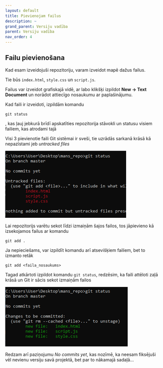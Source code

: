 ```yaml
---
layout: default
title: Pievienojam failus
description: ~
grand_parent: Versiju vadība
parent: Versiju vadība
nav_order: 4
---
```

## Failu pievienošana

Kad esam izveidojuši repozitoriju, varam izveidot mapē dažus failus.

Tie būs `index.html`, `style.css` un `script.js`.

Failus var izveidot grafiskajā vidē, ar labo klikšķi izpildot **New -> Text Document** un norādot attiecīgo nosaukumu ar paplašinājumu.

Kad faili ir izveidoti, izpildām komandu

~~~git
git status
~~~

, kas ļauj jebkurā brīdī apskatīties repozitorija stāvokli un statusu visiem failiem, kas atrodami tajā

Visi 3 pievienotie faili Git sistēmai ir sveši, tie uzrādās sarkanā krāsā kā nepazīstami jeb *untracked files*

![neizsekotie_faili](/media/git/untracked_files.png)

Lai repozitorijs varētu sekot līdzi izmaiņām šajos failos, tos jāpievieno kā izsekojamos failus ar komandu

~~~git
git add .
~~~

Ja nepieciešams, var izpildīt komandu arī atsevišķiem failiem, bet to izmanto retāk

~~~git
git add <faila_nosaukums>
~~~

Tagad atkārtoti izpildot komandu `git status`, redzēsim, ka faili attēloti zaļā krāsā un Git ir sācis sekot izmaiņām failos

![paziistami_faili](/media/git/to_commit.png)

Redzam arī paziņojumu *No commits yet*, kas nozīmē, ka neesam fiksējuši vēl nevienu versiju savā projektā, bet par to nākamajā sadaļā...

